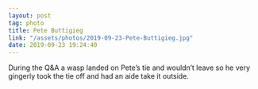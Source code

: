 ```yaml
---
layout: post
tag: photo
title: Pete Buttigieg
link: "/assets/photos/2019-09-23-Pete-Buttigieg.jpg"
date: 2019-09-23 19:24:40
---
```

During the Q&A a wasp landed on Pete’s tie and wouldn’t leave so he very gingerly took the tie off and had an aide take it outside. 